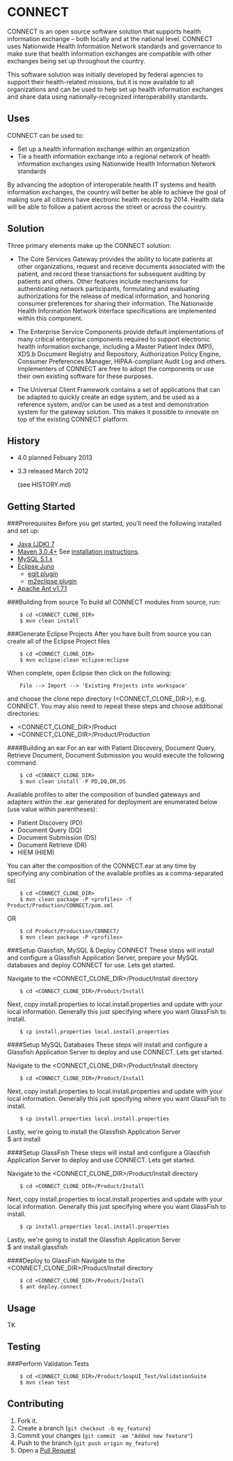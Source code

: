 CONNECT
=======
 
CONNECT is an open source software solution that supports health information exchange – both locally and at the national level. CONNECT uses Nationwide Health Information Network standards and governance to make sure that health information exchanges are compatible with other exchanges being set up throughout the country.

This software solution was initially developed by federal agencies to support their health-related missions, but it is now available to all organizations and can be used to help set up health information exchanges and share data using nationally-recognized interoperability standards.

Uses
----
CONNECT can be used to:

* Set up a health information exchange within an organization
* Tie a health information exchange into a regional network of health information exchanges using Nationwide Health Information Network standards

By advancing the adoption of interoperable health IT systems and health information exchanges, the country will better be able to achieve the goal of making sure all citizens have electronic health records by 2014. Health data will be able to follow a patient across the street or across the country.

Solution
--------
Three primary elements make up the CONNECT solution:

* The Core Services Gateway provides the ability to locate patients at other organizations, request and receive documents associated with the patient, and record these transactions for subsequent auditing by patients and others. Other features include mechanisms for authenticating network participants, formulating and evaluating authorizations for the release of medical information, and honoring consumer preferences for sharing their information. The Nationwide Health Information Network Interface specifications are implemented within this component.

* The Enterprise Service Components provide default implementations of many critical enterprise components required to support electronic health information exchange, including a Master Patient Index (MPI), XDS.b Document Registry and Repository, Authorization Policy Engine, Consumer Preferences Manager, HIPAA-compliant Audit Log and others. Implementers of CONNECT are free to adopt the components or use their own existing software for these purposes.

* The Universal Client Framework contains a set of applications that can be adapted to quickly create an edge system, and be used as a reference system, and/or can be used as a test and demonstration system for the gateway solution. This makes it possible to innovate on top of the existing CONNECT platform.

History
-------
* 4.0 planned Febuary 2013
* 3.3 released March 2012
  
  (see HISTORY.md)

Getting Started
---------------
###Prerequisites
Before you get started, you'll need the following installed and set up: 
* [Java (JDK) 7](http://www.oracle.com/technetwork/java/javase/downloads/index.html)
* [Maven 3.0.4+](http://maven.apache.org/download.html)	See [installation instructions](http://maven.apache.org/download.html#Installation).
* [MySQL 5.1.x](http://dev.mysql.com/downloads/mysql/5.1.html#downloads)
* [Eclipse Juno](http://www.eclipse.org/downloads/) 
  * [egit plugin](http://www.eclipse.org/egit/)
  * [m2eclipse plugin](http://www.eclipse.org/m2e/download/)
* [Apache Ant v1.7.1](http://ant.apache.org/)


###Building from source
To build all CONNECT modules from source, run: 
        
        $ cd <CONNECT_CLONE_DIR>
        $ mvn clean install 

###Generate Eclipse Projects
After you have built from source you can create all of the Eclipse Project files

		$ cd <CONNECT_CLONE_DIR>
        $ mvn eclipse:clean eclipse:eclipse

When complete, open Eclipse then click on the following:

		File --> Import --> 'Existing Projects into workspace'

and choose the clone repo directory (\<CONNECT_CLONE_DIR\>), e.g. CONNECT. You may also need to repeat these steps and choose additional directories:
* \<CONNECT_CLONE_DIR\>/Product
* \<CONNECT_CLONE_DIR\>/Product/Production

####Building an ear
For an ear with Patient Discovery, Document Query, Retrieve Document, Document Submission you would execute the following command.

		
        $ cd <CONNECT_CLONE_DIR>
        $ mvn clean install -P PD,DQ,DR,DS
        
Available profiles to alter the composition of bundled gateways and adapters within the .ear generated for deployment are enumerated below (use value within parentheses):        
* Patient Discovery (PD)
* Document Query (DQ)
* Document Submission (DS)
* Document Retrieve (DR)
* HIEM (HIEM)
        
You can alter the composition of the CONNECT.ear at any time by specifying any combination of the available profiles as a comma-separated list 
		
		$ cd <CONNECT_CLONE_DIR>
		$ mvn clean package -P <profiles> -f Product/Production/CONNECT/pom.xml
		
OR 
		
		$ cd Product/Production/CONNECT/
		$ mvn clean package -P <profiles>

###Setup Glassfish, MySQL & Deploy CONNECT
These steps will install and configure a Glassfish Application Server, prepare your MySQL databases and deploy CONNECT for use. Lets get started.   

Navigate to the <CONNECT_CLONE_DIR>/Product/Install directory

        $ cd <CONNECT_CLONE_DIR>/Product/Install
       
Next, copy install.properties to local.install.properties and update with your local information. Generally this just specifying where 
you want GlassFish to install.	

		$ cp install.properties local.install.properties
		
		
####Setup MySQL Databases
These steps will install and configure a Glassfish Application Server to deploy and use CONNECT. Lets get started.  

Navigate to the <CONNECT_CLONE_DIR>/Product/Install directory

        $ cd <CONNECT_CLONE_DIR>/Product/Install
        
Next, copy install.properties to local.install.properties and update with your local information. Generally this just specifying where 
you want GlassFish to install.	

		$ cp install.properties local.install.properties

Lastly, we're going to install the Glassfish Application Server         
        $ ant install
        	

####Setup GlassFish
These steps will install and configure a Glassfish Application Server to deploy and use CONNECT. Lets get started.  

Navigate to the <CONNECT_CLONE_DIR>/Product/Install directory

        $ cd <CONNECT_CLONE_DIR>/Product/Install
        
Next, copy install.properties to local.install.properties and update with your local information. Generally this just specifying where 
you want GlassFish to install.	

		$ cp install.properties local.install.properties

Lastly, we're going to install the Glassfish Application Server         
        $ ant install.glassfish


####Deploy to GlassFish
Navigate to the <CONNECT_CLONE_DIR>/Product/Install directory

        $ cd <CONNECT_CLONE_DIR>/Product/Install
        $ ant deploy.connect

Usage
-----
TK

Testing
-------

###Perform Validation Tests

		$ cd <CONNECT_CLONE_DIR>/Product/SoapUI_Test/ValidationSuite
        $ mvn clean test



Contributing
------------
1. Fork it.
2. Create a branch (`git checkout -b my_feature`)
3. Commit your changes (`git commit -am "Added new feature"`)
4. Push to the branch (`git push origin my_feature`)
5. Open a [Pull Request][]

[Pull Request]: https://github.com/CONNECT-Solution/CONNECT/pulls
[Download Maven]: http://maventest.apache.org/download.html
[Install Maven]: http://maventest.apache.org/download.html#Installation
[Eclipse]: http://www.eclipse.org/downloads/
[ant 1.7.1]: http://archive.apache.org/dist/ant/binaries/apache-ant-1.7.1-bin.zip
[egit plugin]: http://www.eclipse.org/egit/download/
[m2eclipse plugin]: http://eclipse.org/m2e/
[MySQL 5.1.x]: http://dev.mysql.com/downloads/mysql/5.1.html

